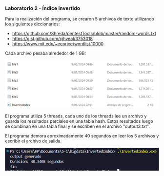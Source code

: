 ### Laboratorio 2 - Índice invertido

Para la realización del programa, se crearon 5 archivos de texto utilizando los siguientes diccionarios: 

- https://github.com/Shreda/pentestTools/blob/master/random-words.txt
- https://gist.github.com/cjhveal/3753018
- https://www.mit.edu/~ecprice/wordlist.10000

Cada archivo pesaba alrededor de 1 GB: 

![Archivos creados](./imgs/archivos_creados.png)

El programa utiliza 5 threads, cada uno de los threads lee un archivo y guarda los resultados parciales en una tabla hash. Estos resultados luego se combinan en una tabla final y se escriben en el archivo "output3.txt". 

El programa demora aproximadamente 40 segundos en leer los 5 archivos y escribir el archivo de salida. 

![Ejecución](./imgs/ejecucion.png)
